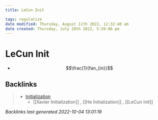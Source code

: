 ```yaml
---
title: LeCun Init

tags: regularize 
date modified: Thursday, August 11th 2022, 12:32:40 am
date created: Thursday, July 28th 2022, 5:59:06 pm
---
```


# LeCun Init
- $$\frac{1}{fan_{in}}$$

## Backlinks

> - [Initialization](Initialization.md)
>   - [[Xavier Initialization]] , [[He Initialization]] , [[LeCun Init]]

_Backlinks last generated 2022-10-04 13:01:19_

